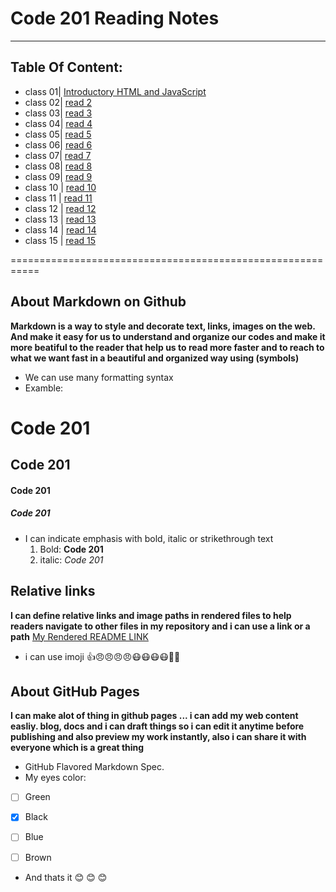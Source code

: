 # Code 201 Reading Notes
------------------------

## Table Of Content:
- class 01| [Introductory HTML and JavaScript](https://omarxzain.github.io/reading-notes/class-01)
- class 02| [read 2]()
- class 03| [read 3]()
- class 04| [read 4]()
- class 05| [read 5]()
- class 06| [read 6]()
- class 07| [read 7]()
- class 08| [read 8]()   
- class 09| [read 9]()
- class 10 | [read 10]()
- class 11 | [read 11]()
- class 12 | [read 12]() 
- class 13 | [read 13]()
- class 14 | [read 14]()
- class 15 | [read 15]()




===========================================================

## About Markdown on Github
**Markdown is a way to style and decorate text, links, images on the web.
And make it easy for us to understand and organize our codes and make it more beatiful to the reader that help us to read more faster and to reach to what we want fast in a beautiful and organized way using (symbols)**

- We can use many formatting syntax
- Examble:
# Code 201 
## Code 201
#### Code 201
##### Code 201

- I can indicate emphasis with bold, italic or strikethrough text
  1. Bold:  **Code 201**
  2. italic:  *Code 201*


## Relative links
__I can define relative links and image paths in rendered files to help readers navigate to other files in my repository
and i can use a link or a path__
[My Rendered README LINK](https://github.com/omarXzain/reading-notes/blob/master/README.md)

- i can use imoji
 :+1::angry::angry::angry::angry::mask::mask::mask::mask::new_moon_with_face::cherries:
 
 ## About GitHub Pages
 **I can make alot of thing in github pages ... i can add my web content easliy.  blog, docs and i can draft things so i can edit it anytime before publishing and also preview my work instantly, also i can share it with everyone which is a great thing**
 
 - GitHub Flavored Markdown Spec.
- My eyes color:
 - [ ] Green
- [x] Black
- [ ] Blue
- [ ] Brown




- And thats it :blush: :blush: :blush:
